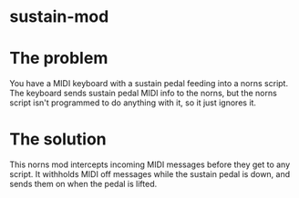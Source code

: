 # sustain-mod

# The problem

You have a MIDI keyboard with a sustain pedal feeding into a norns script.
The keyboard sends sustain pedal MIDI info to the norns, but the norns
script isn't programmed to do anything with it, so it just ignores it.

# The solution

This norns mod intercepts incoming MIDI messages before they get to any script.
It withholds MIDI off messages while the sustain pedal is down, and sends them
on when the pedal is lifted.
